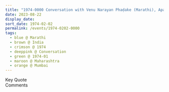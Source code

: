 ```yaml
---
title: "1974-0000 Conversation with Venu Narayan Phaḍake (Marathi), Apartment of Mrs. Kalpana Srivastava, 4th Floor, Gurudev Cooperative Housing Society, Prabhadevi Sea Face, Mumbai, Maharashtra, India (other year 1973)"
date: 2023-08-22
display_date: 
sort_date: 1974-02-02
permalink: /events/1974-0202-0000
tags:
  - blue @ Marathi
  - brown @ India
  - crimson @ 1974
  - deeppink @ Conversation
  - green @ 1974-01
  - maroon @ Maharashtra
  - orange @ Mumbai
---
```


<wave-list>
  <list-title color="green" width="75">Key Quote</list-title>
  <list-item color="BlanchedAlmond"  width="200"></list-item>
  <list-item color="Lavender"></list-item>
  <list-item color="BlanchedAlmond"></list-item>
</wave-list>

<br>

<wave-list>
  <list-title color="green" width="75">Comments</list-title>
  <list-item color="BlanchedAlmond"  width="200"></list-item>
  <list-item color="Lavender"></list-item>
  <list-item color="BlanchedAlmond"></list-item>
</wave-list>